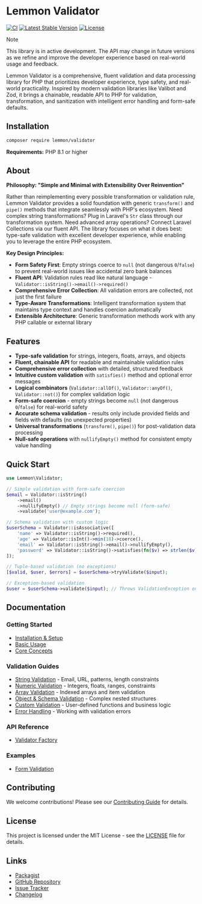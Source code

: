 # Lemmon Validator

[![CI](https://github.com/lemmon/validator-php/actions/workflows/ci.yml/badge.svg)](https://github.com/lemmon/validator-php/actions/workflows/ci.yml)
[![Latest Stable Version](https://img.shields.io/packagist/v/lemmon/validator.svg)](https://packagist.org/packages/lemmon/validator)
[![License](https://img.shields.io/badge/license-MIT-blue.svg)](LICENSE)

> [!NOTE]
> This library is in active development. The API may change in future versions as we refine and improve the developer experience based on real-world usage and feedback.

Lemmon Validator is a comprehensive, fluent validation and data processing library for PHP that prioritizes developer experience, type safety, and real-world practicality. Inspired by modern validation libraries like Valibot and Zod, it brings a chainable, readable API to PHP for validation, transformation, and sanitization with intelligent error handling and form-safe defaults.

## Installation

```bash
composer require lemmon/validator
```

**Requirements:** PHP 8.1 or higher

## About

**Philosophy: "Simple and Minimal with Extensibility Over Reinvention"**

Rather than reimplementing every possible transformation or validation rule, Lemmon Validator provides a solid foundation with generic `transform()` and `pipe()` methods that integrate seamlessly with PHP's ecosystem. Need complex string transformations? Plug in Laravel's `Str` class through our transformation system. Need advanced array operations? Connect Laravel Collections via our fluent API. The library focuses on what it does best: type-safe validation with excellent developer experience, while enabling you to leverage the entire PHP ecosystem.

**Key Design Principles:**

- **Form Safety First**: Empty strings coerce to `null` (not dangerous `0`/`false`) to prevent real-world issues like accidental zero bank balances
- **Fluent API**: Validation rules read like natural language - `Validator::isString()->email()->required()`
- **Comprehensive Error Collection**: All validation errors are collected, not just the first failure
- **Type-Aware Transformations**: Intelligent transformation system that maintains type context and handles coercion automatically
- **Extensible Architecture**: Generic transformation methods work with any PHP callable or external library

## Features

- **Type-safe validation** for strings, integers, floats, arrays, and objects
- **Fluent, chainable API** for readable and maintainable validation rules
- **Comprehensive error collection** with detailed, structured feedback
- **Intuitive custom validation** with `satisfies()` method and optional error messages
- **Logical combinators** (`Validator::allOf()`, `Validator::anyOf()`, `Validator::not()`) for complex validation logic
- **Form-safe coercion** - empty strings become `null` (not dangerous `0`/`false`) for real-world safety
- **Accurate schema validation** - results only include provided fields and fields with defaults (no unexpected properties)
- **Universal transformations** (`transform()`, `pipe()`) for post-validation data processing
- **Null-safe operations** with `nullifyEmpty()` method for consistent empty value handling

## Quick Start

```php
use Lemmon\Validator;

// Simple validation with form-safe coercion
$email = Validator::isString()
    ->email()
    ->nullifyEmpty() // Empty strings become null (form-safe)
    ->validate('user@example.com');

// Schema validation with custom logic
$userSchema = Validator::isAssociative([
    'name' => Validator::isString()->required(),
    'age' => Validator::isInt()->min(18)->coerce(),
    'email' => Validator::isString()->email()->nullifyEmpty(),
    'password' => Validator::isString()->satisfies(fn($v) => strlen($v) >= 8, 'Password too short')
]);

// Tuple-based validation (no exceptions)
[$valid, $user, $errors] = $userSchema->tryValidate($input);

// Exception-based validation
$user = $userSchema->validate($input); // Throws ValidationException on failure
```

## Documentation

### Getting Started
- [Installation & Setup](docs/getting-started/installation.md)
- [Basic Usage](docs/getting-started/basic-usage.md)
- [Core Concepts](docs/getting-started/core-concepts.md)

### Validation Guides
- [String Validation](docs/guides/string-validation.md) - Email, URL, patterns, length constraints
- [Numeric Validation](docs/guides/numeric-validation.md) - Integers, floats, ranges, constraints
- [Array Validation](docs/guides/array-validation.md) - Indexed arrays and item validation
- [Object & Schema Validation](docs/guides/object-validation.md) - Complex nested structures
- [Custom Validation](docs/guides/custom-validation.md) - User-defined functions and business logic
- [Error Handling](docs/guides/error-handling.md) - Working with validation errors

### API Reference
- [Validator Factory](docs/api-reference/validator-factory.md)

### Examples
- [Form Validation](docs/examples/form-validation.md)

## Contributing

We welcome contributions! Please see our [Contributing Guide](CONTRIBUTING.md) for details.

## License

This project is licensed under the MIT License - see the [LICENSE](LICENSE) file for details.

## Links

- [Packagist](https://packagist.org/packages/lemmon/validator)
- [GitHub Repository](https://github.com/lemmon/validator-php)
- [Issue Tracker](https://github.com/lemmon/validator-php/issues)
- [Changelog](CHANGELOG.md)
